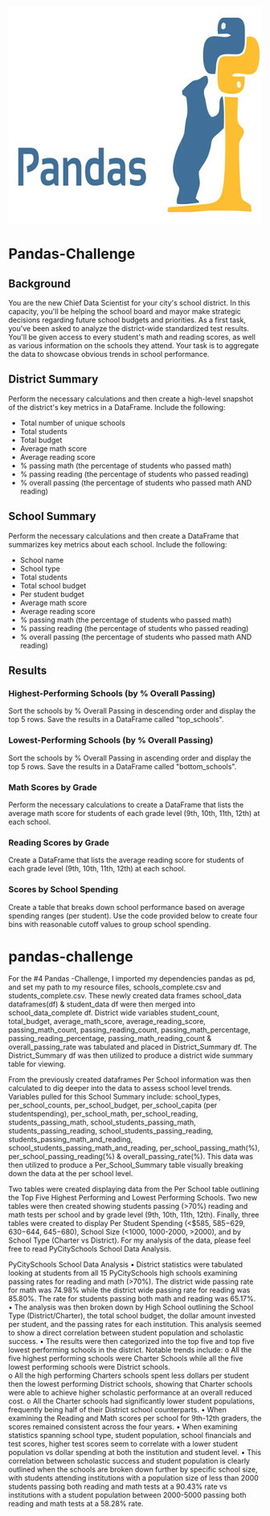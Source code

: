 <img src="Pics/Header2.png" width="696" height="433">

# Pandas-Challenge

## Background
You are the new Chief Data Scientist for your city's school district. In this capacity, you'll be helping the school board and mayor make strategic decisions regarding future school budgets and priorities.
As a first task, you've been asked to analyze the district-wide standardized test results. You'll be given access to every student's math and reading scores, as well as various information on the schools they attend. Your task is to aggregate the data to showcase obvious trends in school performance.

## District Summary
Perform the necessary calculations and then create a high-level snapshot of the district's key metrics in a DataFrame.
Include the following:
* Total number of unique schools
* Total students
* Total budget
* Average math score
* Average reading score
* % passing math (the percentage of students who passed math)
* % passing reading (the percentage of students who passed reading)
* % overall passing (the percentage of students who passed math AND reading)

## School Summary
Perform the necessary calculations and then create a DataFrame that summarizes key metrics about each school.
Include the following:
* School name
* School type
* Total students
* Total school budget
* Per student budget
* Average math score
* Average reading score
* % passing math (the percentage of students who passed math)
* % passing reading (the percentage of students who passed reading)
* % overall passing (the percentage of students who passed math AND reading)

## Results
### Highest-Performing Schools (by % Overall Passing)
Sort the schools by % Overall Passing in descending order and display the top 5 rows.
Save the results in a DataFrame called "top_schools".

### Lowest-Performing Schools (by % Overall Passing)
Sort the schools by % Overall Passing in ascending order and display the top 5 rows.
Save the results in a DataFrame called "bottom_schools".

### Math Scores by Grade
Perform the necessary calculations to create a DataFrame that lists the average math score for students of each grade level (9th, 10th, 11th, 12th) at each school.

### Reading Scores by Grade
Create a DataFrame that lists the average reading score for students of each grade level (9th, 10th, 11th, 12th) at each school.

### Scores by School Spending
Create a table that breaks down school performance based on average spending ranges (per student).
Use the code provided below to create four bins with reasonable cutoff values to group school spending.









# pandas-challenge
For the #4 Pandas -Challenge, I imported my dependencies pandas as pd, and set my path to my resource files, schools_complete.csv and students_complete.csv.  These newly created data frames school_data dataframes(df) & student_data df were then merged into school_data_complete df.  District wide variables student_count, total_budget, average_math_score, average_reading_score, passing_math_count, passing_reading_count, passing_math_percentage, passing_reading_percentage, passing_math_reading_count & overall_passing_rate was tabulated and placed in District_Summary df.  The District_Summary df was then utilized to produce a district wide summary table for viewing.  

From the previously created dataframes Per School information was then calculated to dig deeper into the data to assess school level trends.  Variables pulled for this School Summary include: school_types, per_school_counts, per_school_budget, per_school_capita (per studentspending), per_school_math, per_school_reading, students_passing_math, school_students_passing_math, students_passing_reading, school_students_passing_reading, students_passing_math_and_reading, school_students_passing_math_and_reading, per_school_passing_math(%), per_school_passing_reading(%) & overall_passing_rate(%).  This data was then utilized to produce a Per_School_Summary table visually breaking down the data at the per school level.  

Two tables were created displaying data from the Per School table outlining the Top Five Highest Performing and Lowest Performing Schools.  Two new tables were then created showing students passing (>70%) reading and math tests per school and by grade level (9th, 10th, 11th, 12th).  Finally, three tables were created to display Per Student Spending (<$585, $585-$629, $630-$644, $645-$680), School Size (<1000, 1000-2000, >2000), and by School Type (Charter vs District).  For my analysis of the data, please feel free to read PyCitySchools School Data Analysis. 

PyCitySchools School Data Analysis 
•	District statistics were tabulated looking at students from all 15 PyCitySchools high schools examining passing rates for reading and math (>70%).  The district wide passing rate for math was 74.98% while the district wide passing rate for reading was 85.80%.  The rate for students passing both math and reading was 65.17%.
•	The analysis was then broken down by High School outlining the School Type (District/Charter), the total school budget, the dollar amount invested per student, and the passing rates for each institution.  This analysis seemed to show a direct correlation between student population and scholastic success.
•	 The results were then categorized into the top five and top five lowest performing schools in the district. Notable trends include:
o	All the five highest performing schools were Charter Schools while all the five lowest performing schools were District schools.  
o	All the high performing Charters schools spent less dollars per student then the lowest performing District schools, showing that Charter schools were able to achieve higher scholastic performance at an overall reduced cost.
o	All the Charter schools had significantly lower student populations, frequently being half of their District school counterparts.
•	When examining the Reading and Math scores per school for 9th-12th graders, the scores remained consistent across the four years.
•	When examining statistics spanning school type, student population, school financials and test scores, higher test scores seem to correlate with a lower student population vs dollar spending at both the institution and student level.
•	 This correlation between scholastic success and student population is clearly outlined when the schools are broken down further by specific school size, with students attending institutions with a population size of less than 2000 students passing both reading and math tests at a 90.43% rate vs institutions with a student population between 2000-5000 passing both reading and math tests at a 58.28% rate.   
